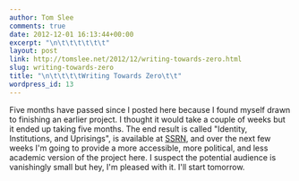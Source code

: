 ```yaml
---
author: Tom Slee
comments: true
date: 2012-12-01 16:13:44+00:00
excerpt: "\n\t\t\t\t\t\t"
layout: post
link: http://tomslee.net/2012/12/writing-towards-zero.html
slug: writing-towards-zero
title: "\n\t\t\t\tWriting Towards Zero\t\t"
wordpress_id: 13
---
```



				

Five months have passed since I posted here because I found myself drawn to finishing an earlier project. I thought it would take a couple of weeks but it ended up taking five months. The end result is called "Identity, Institutions, and Uprisings", is available at [SSRN](http://papers.ssrn.com/abstract=2116471), and over the next few weeks I'm going to provide a more accessible, more political, and less academic version of the project here. I suspect the potential audience is vanishingly small but hey, I'm pleased with it. I'll start tomorrow.


		
